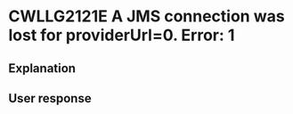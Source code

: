 # CWLLG2121E A JMS connection was lost for providerUrl=0.    Error: 1

## Explanation

## User response